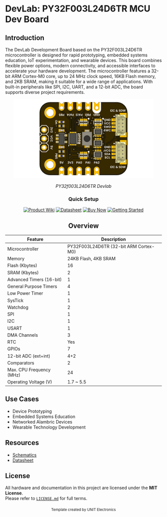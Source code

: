 
# DevLab: PY32F003L24D6TR MCU Dev Board

## Introduction


The DevLab Development Board based on the PY32F003L24D6TR microcontroller is designed for rapid prototyping, embedded systems education, IoT experimentation, and wearable devices. This board combines flexible power options, modern connectivity, and accessible interfaces to accelerate your hardware development. The microcontroller features a 32-bit ARM Cortex-M0 core, up to 24 MHz clock speed, 16KB Flash memory, and 2KB SRAM, making it suitable for a wide range of applications. With built-in peripherals like SPI, I2C, UART, and a 12-bit ADC, the board supports diverse project requirements.


<div align="center">
  <img src="hardware/resources/unit_top_v_0_0_1_ue0102_PY32f003L24D6TR_devlab.png" width="450px" alt="Development Board">
  <p><em>PY32f003L24D6TR Devlab</em></p>
</div>


<div align="center">

### Quick Setup


[<img src="https://img.shields.io/badge/Product%20Wiki-blue?style=for-the-badge" alt="Product Wiki">](https://unit-electronics-mx.github.io/unit_py32f003l24d6tr_devlab_development_board/)
[<img src="https://img.shields.io/badge/Datasheet-green?style=for-the-badge" alt="Datasheet">](hardware/resources/PY32F003L24_datasheet.pdf)
[<img src="https://img.shields.io/badge/Buy%20Now-orange?style=for-the-badge" alt="Buy Now">](https://uelectronics.com/)
[<img src="https://img.shields.io/badge/Getting%20Started-purple?style=for-the-badge" alt="Getting Started">](https://unit-electronics-mx.github.io/unit_py32f003l24d6tr_devlab_development_board/getting-started)

</div>


<div align="center">

## Overview


| Feature                      | Description                        |
|------------------------------|------------------------------------|
| Microcontroller              | PY32F003L24D6TR (32-bit ARM Cortex-M0) |
| Memory                       | 24KB Flash, 4KB SRAM               |
| Flash (Kbytes)               | 16                                 |
| SRAM (Kbytes)                | 2                                  |
| Advanced Timers (16-bit)     | 1                                  |
| General Purpose Timers       | 4                                  |
| Low Power Timer              | 1                                  |
| SysTick                      | 1                                  |
| Watchdog                     | 2                                  |
| SPI                          | 1                                  |
| I2C                          | 1                                  |
| USART                        | 1                                  |
| DMA Channels                 | 3                                  |
| RTC                          | Yes                                |
| GPIOs                        | 7                                  |
| 12-bit ADC (ext+int)         | 4+2                                |
| Comparators                  | 2                                  |
| Max. CPU Frequency (MHz)     | 24                                 |
| Operating Voltage (V)        | 1.7 ~ 5.5                          |

</div>


## Use Cases

- Device Prototyping
- Embedded Systems Education
- Networked  Alambric Devices
- Wearable Technology Development


##  Resources

- [Schematics](hardware/unit_schematic_v_0_0_1_ue0102_PY32f003L24D6TR_devlab.pdf)
- [Datasheet](hardware/resources/PY32F003L24_datasheet.pdf)

## License

All hardware and documentation in this project are licensed under the **MIT License**.  
Please refer to [`LICENSE.md`](LICENSE.md) for full terms.



<div align="center">
  <sub>Template created by UNIT Electronics </sub>
</div>

